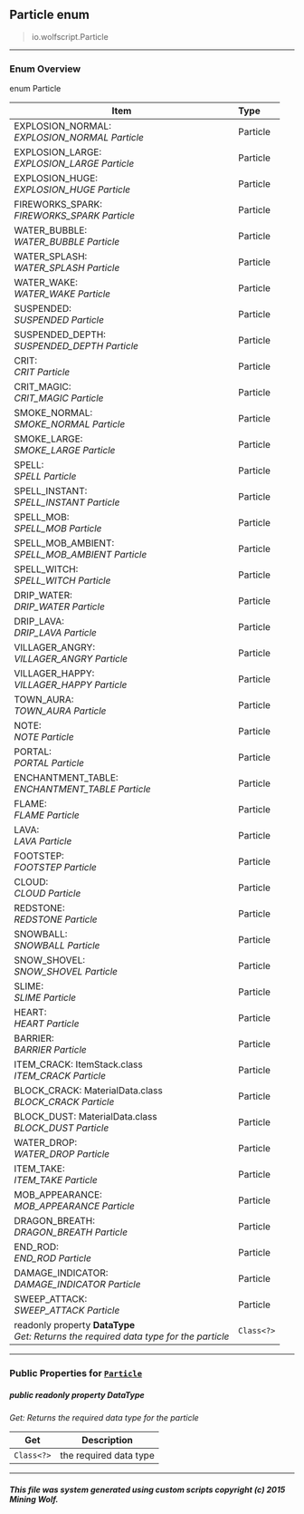 ## Particle __enum__

>io.wolfscript.Particle

---

### Enum Overview

enum Particle

Item | Type   
--- | :--- 
EXPLOSION_NORMAL: <br> _EXPLOSION_NORMAL Particle_ | Particle
EXPLOSION_LARGE: <br> _EXPLOSION_LARGE Particle_ | Particle
EXPLOSION_HUGE: <br> _EXPLOSION_HUGE Particle_ | Particle
FIREWORKS_SPARK: <br> _FIREWORKS_SPARK Particle_ | Particle
WATER_BUBBLE: <br> _WATER_BUBBLE Particle_ | Particle
WATER_SPLASH: <br> _WATER_SPLASH Particle_ | Particle
WATER_WAKE: <br> _WATER_WAKE Particle_ | Particle
SUSPENDED: <br> _SUSPENDED Particle_ | Particle
SUSPENDED_DEPTH: <br> _SUSPENDED_DEPTH Particle_ | Particle
CRIT: <br> _CRIT Particle_ | Particle
CRIT_MAGIC: <br> _CRIT_MAGIC Particle_ | Particle
SMOKE_NORMAL: <br> _SMOKE_NORMAL Particle_ | Particle
SMOKE_LARGE: <br> _SMOKE_LARGE Particle_ | Particle
SPELL: <br> _SPELL Particle_ | Particle
SPELL_INSTANT: <br> _SPELL_INSTANT Particle_ | Particle
SPELL_MOB: <br> _SPELL_MOB Particle_ | Particle
SPELL_MOB_AMBIENT: <br> _SPELL_MOB_AMBIENT Particle_ | Particle
SPELL_WITCH: <br> _SPELL_WITCH Particle_ | Particle
DRIP_WATER: <br> _DRIP_WATER Particle_ | Particle
DRIP_LAVA: <br> _DRIP_LAVA Particle_ | Particle
VILLAGER_ANGRY: <br> _VILLAGER_ANGRY Particle_ | Particle
VILLAGER_HAPPY: <br> _VILLAGER_HAPPY Particle_ | Particle
TOWN_AURA: <br> _TOWN_AURA Particle_ | Particle
NOTE: <br> _NOTE Particle_ | Particle
PORTAL: <br> _PORTAL Particle_ | Particle
ENCHANTMENT_TABLE: <br> _ENCHANTMENT_TABLE Particle_ | Particle
FLAME: <br> _FLAME Particle_ | Particle
LAVA: <br> _LAVA Particle_ | Particle
FOOTSTEP: <br> _FOOTSTEP Particle_ | Particle
CLOUD: <br> _CLOUD Particle_ | Particle
REDSTONE: <br> _REDSTONE Particle_ | Particle
SNOWBALL: <br> _SNOWBALL Particle_ | Particle
SNOW_SHOVEL: <br> _SNOW_SHOVEL Particle_ | Particle
SLIME: <br> _SLIME Particle_ | Particle
HEART: <br> _HEART Particle_ | Particle
BARRIER: <br> _BARRIER Particle_ | Particle
ITEM_CRACK: ItemStack.class<br> _ITEM_CRACK Particle_ | Particle
BLOCK_CRACK: MaterialData.class<br> _BLOCK_CRACK Particle_ | Particle
BLOCK_DUST: MaterialData.class<br> _BLOCK_DUST Particle_ | Particle
WATER_DROP: <br> _WATER_DROP Particle_ | Particle
ITEM_TAKE: <br> _ITEM_TAKE Particle_ | Particle
MOB_APPEARANCE: <br> _MOB_APPEARANCE Particle_ | Particle
DRAGON_BREATH: <br> _DRAGON_BREATH Particle_ | Particle
END_ROD: <br> _END_ROD Particle_ | Particle
DAMAGE_INDICATOR: <br> _DAMAGE_INDICATOR Particle_ | Particle
SWEEP_ATTACK: <br> _SWEEP_ATTACK Particle_ | Particle
 readonly property __DataType__ <br> _Get: Returns the required data type for the particle_ | `Class<?>`



---


### Public Properties for [`Particle`](Particle.md)

##### <a id='datatype'></a>public  readonly property __DataType__

_Get: Returns the required data type for the particle_

Get | Description
--- | --- 
`Class<?>` | the required data type



---


##### This file was system generated using custom scripts copyright (c) 2015 Mining Wolf.
	

